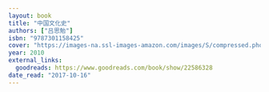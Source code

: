 ```yaml
---
layout: book
title: "中国文化史"
authors: ["吕思勉"]
isbn: "9787301158425"
cover: "https://images-na.ssl-images-amazon.com/images/S/compressed.photo.goodreads.com/books/1403691656i/22586328.jpg"
year: 2010
external_links:
  goodreads: https://www.goodreads.com/book/show/22586328
date_read: "2017-10-16"
---
```

